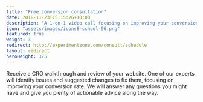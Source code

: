 ```yaml
---
title: "Free conversion consultation"
date: 2018-11-23T15:15:26+10:00
description: "A 1-on-1 video call focusing on improving your conversion rate"
icon: "assets/images/icons8-school-96.png"
featured: true
weight: 3
redirect: http://experimentzone.com/consult/schedule
layout: redirect
heroHeight: 375
---
```


Receive a CRO walkthrough and review of your website. One of our experts will identify issues and suggested changes to fix them, focusing on improving your conversion rate. We will answer any questions you might have and give you plenty of actionable advice along the way.
